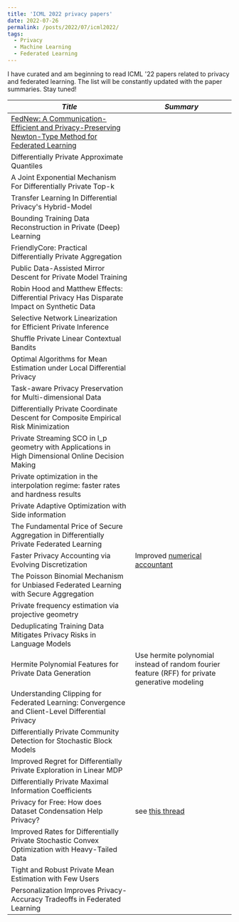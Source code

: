 ```yaml
---
title: 'ICML 2022 privacy papers'
date: 2022-07-26
permalink: /posts/2022/07/icml2022/
tags:
  - Privacy
  - Machine Learning
  - Federated Learning
---
```

I have curated and am beginning to read ICML '22 papers related to privacy and federated learning.  The list will be constantly updated with the paper summaries. Stay tuned!  

|*Title*  |*Summary*  |
|---|---|
|[FedNew: A Communication-Efficient and Privacy-Preserving Newton-Type Method for Federated Learning](https://arxiv.org/abs/2206.08829)||
|Differentially Private Approximate Quantiles||
|A Joint Exponential Mechanism For Differentially Private Top-k||
|Transfer Learning In Differential Privacy's Hybrid-Model||
|Bounding Training Data Reconstruction in Private (Deep) Learning||
|FriendlyCore: Practical Differentially Private Aggregation||
|Public Data-Assisted Mirror Descent for Private Model Training||
|Robin Hood and Matthew Effects: Differential Privacy Has Disparate Impact on Synthetic Data||
|Selective Network Linearization for Efficient Private Inference||
|Shuffle Private Linear Contextual Bandits||
|Optimal Algorithms for Mean Estimation under Local Differential Privacy||
|Task-aware Privacy Preservation for Multi-dimensional Data||
|Differentially Private Coordinate Descent for Composite Empirical Risk Minimization||
|Private Streaming SCO in l_p geometry with Applications in High Dimensional Online Decision Making||
|Private optimization in the interpolation regime: faster rates and hardness results||
|Private Adaptive Optimization with Side information||
|The Fundamental Price of Secure Aggregation in Differentially Private Federated Learning||
|Faster Privacy Accounting via Evolving Discretization|Improved [numerical accountant](https://arxiv.org/abs/2106.02848)|
|The Poisson Binomial Mechanism for Unbiased Federated Learning with Secure Aggregation||
|Private frequency estimation via projective geometry||
|Deduplicating Training Data Mitigates Privacy Risks in Language Models||
|Hermite Polynomial Features for Private Data Generation|Use hermite polynomial instead of random fourier feature (RFF) for private generative modeling|
|Understanding Clipping for Federated Learning: Convergence and Client-Level Differential Privacy||
|Differentially Private Community Detection for Stochastic Block Models||
|Improved Regret for Differentially Private Exploration in Linear MDP||
|Differentially Private Maximal Information Coefficients||
|Privacy for Free: How does Dataset Condensation Help Privacy?|see [this thread](https://twitter.com/vitalyFM/status/1549599469695512576?cxt=HHwWgMCt9b2gpIErAAAA)|
|Improved Rates for Differentially Private Stochastic Convex Optimization with Heavy-Tailed Data||
|Tight and Robust Private Mean Estimation with Few Users||
|Personalization Improves Privacy-Accuracy Tradeoffs in Federated Learning||